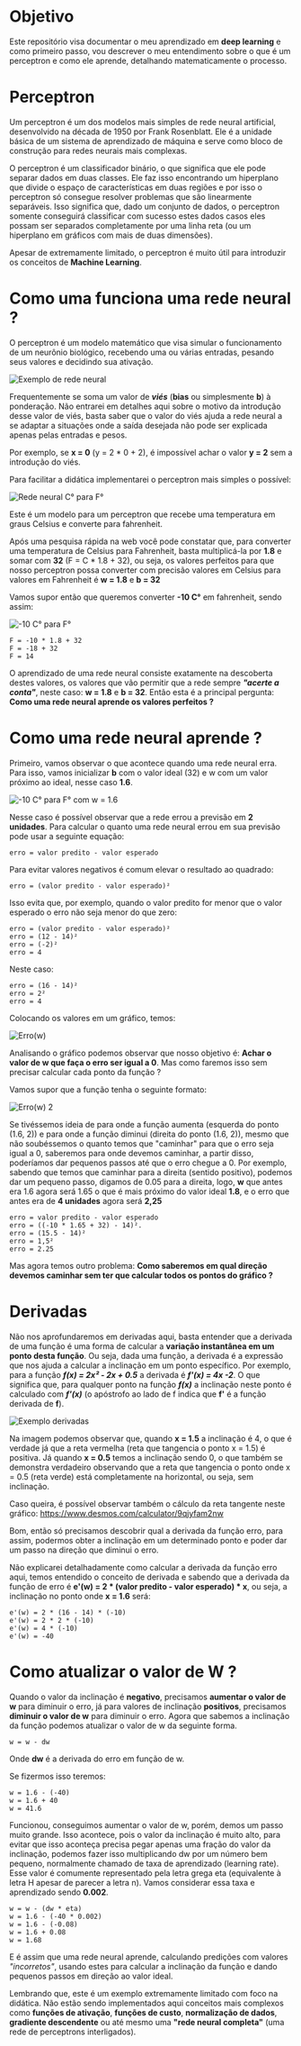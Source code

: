 
# Objetivo

Este repositório visa documentar o meu aprendizado em **deep learning** e como primeiro passo, vou descrever o meu entendimento sobre o que é um perceptron e como ele aprende, detalhando matematicamente o processo.

# Perceptron

Um perceptron é um dos modelos mais simples de rede neural artificial, desenvolvido na década de 1950 por Frank Rosenblatt. Ele é a unidade básica de um sistema de aprendizado de máquina e serve como bloco de construção para redes neurais mais complexas. 

O perceptron é um classificador binário, o que significa que ele pode separar dados em duas classes. Ele faz isso encontrando um hiperplano que divide o espaço de características em duas regiões e por isso o perceptron só consegue resolver problemas que são linearmente separáveis. Isso significa que, dado um conjunto de dados, o perceptron somente conseguirá classificar com sucesso estes dados casos eles possam ser separados completamente por uma linha reta (ou um hiperplano em gráficos com mais de duas dimensões).

Apesar de extremamente limitado, o perceptron é muito útil para introduzir os conceitos de **Machine Learning**.

# Como uma funciona uma rede neural ?

O perceptron é um modelo matemático que visa simular o funcionamento de um neurônio biológico, recebendo uma ou várias entradas, pesando seus valores e decidindo sua ativação.

![Exemplo de rede neural](https://i.imgur.com/Ejcxjag.png)

Frequentemente se soma um valor de ***viés*** (**bias** ou simplesmente **b**) à ponderação. Não entrarei em detalhes aqui sobre o motivo da introdução desse valor de viés, basta saber que o valor do viés ajuda a rede neural a se adaptar a situações onde a saída desejada não pode ser explicada apenas pelas entradas e pesos.

Por exemplo, se **x = 0** (y = 2 * 0 + 2), é impossível achar o valor **y = 2** sem a introdução do viés.

Para facilitar a didática implementarei o perceptron mais simples o possível:

![Rede neural C° para F°](https://i.imgur.com/m6AMVrd.png)

Este é um modelo para um perceptron que recebe uma temperatura em graus Celsius e converte para fahrenheit.

Após uma pesquisa rápida na web você pode constatar que, para converter uma temperatura de Celsius para Fahrenheit, basta multiplicá-la por **1.8** e somar com **32** (F = C * 1.8 + 32), ou seja, os valores perfeitos para que nosso perceptron possa converter com precisão valores em Celsius para valores em Fahrenheit é **w = 1.8** e **b = 32**

Vamos supor então que queremos converter **-10 C°** em fahrenheit, sendo assim:

![-10 C° para F°](https://i.imgur.com/zZXvkCs.png)

    F = -10 * 1.8 + 32
    F = -18 + 32
    F = 14

O aprendizado de uma rede neural consiste exatamente na descoberta destes valores, os valores que vão permitir que a rede sempre ***"acerte a conta"***, neste caso: **w = 1.8** e **b = 32**. Então esta é a principal pergunta: **Como uma rede neural aprende os valores perfeitos ?**

# Como uma rede neural aprende ?

Primeiro, vamos observar o que acontece quando uma rede neural erra. Para isso, vamos inicializar **b** com o valor ideal (32) e w com um valor próximo ao ideal, nesse caso **1.6**.

![-10 C° para F° com w = 1.6](https://i.imgur.com/Wjc2tHD.png)

Nesse caso é possível observar que a rede errou a previsão em **2 unidades**. Para calcular o quanto uma rede neural errou em sua previsão pode usar a seguinte equação:

    erro = valor predito - valor esperado

Para evitar valores negativos é comum elevar o resultado ao quadrado:

    erro = (valor predito - valor esperado)²

Isso evita que, por exemplo, quando o valor predito for menor que o valor esperado o erro não seja menor do que zero:

    erro = (valor predito - valor esperado)²
    erro = (12 - 14)²
    erro = (-2)²
    erro = 4

Neste caso:

    erro = (16 - 14)²
    erro = 2²
    erro = 4

Colocando os valores em um gráfico, temos:

![Erro(w)](https://i.imgur.com/AsWtRf5.png)

Analisando o gráfico podemos observar que nosso objetivo é: **Achar o valor de w que faça o erro ser igual a 0**. Mas como faremos isso sem precisar calcular cada ponto da função ?

Vamos supor que a função tenha o seguinte formato:

![Erro(w) 2](https://i.imgur.com/SOF79ll.png)

Se tivéssemos ideia de para onde a função aumenta (esquerda do ponto (1.6, 2)) e para onde a função diminui (direita do ponto (1.6, 2)), mesmo que não soubéssemos o quanto temos que "caminhar" para que o erro seja igual a 0, saberemos para onde devemos caminhar, a partir disso, poderíamos dar pequenos passos até que o erro chegue a 0. Por exemplo, sabendo que temos que caminhar para a direita (sentido positivo), podemos dar um pequeno passo, digamos de 0.05 para a direita, logo, **w** que antes era 1.6 agora será 1.65 o que é mais próximo do valor ideal **1.8**, e o erro que antes era de **4 unidades** agora será **2,25** 

    erro = valor predito - valor esperado
    erro = ((-10 * 1.65 + 32) - 14)².
    erro = (15.5 - 14)²
    erro = 1,5²
    erro = 2.25

Mas agora temos outro problema: **Como saberemos em qual direção devemos caminhar sem ter que calcular todos os pontos do gráfico ?**

# Derivadas

Não nos aprofundaremos em derivadas aqui, basta entender que a derivada de uma função é uma forma de calcular a **variação instantânea em um ponto desta função**. Ou seja, dada uma função, a derivada é a expressão que nos ajuda a calcular a inclinação em um ponto específico. Por exemplo, para a função ***f(x) = 2x² - 2x + 0.5*** a derivada é ***f'(x) = 4x -2***. O que significa que, para qualquer ponto na função ***f(x)*** a inclinação neste ponto é calculado com ***f'(x)*** (o apóstrofo ao lado de f indica que **f'** é a função derivada de **f**).

![Exemplo derivadas](https://i.imgur.com/6DbzSIM.png)

Na imagem podemos observar que, quando **x = 1.5** a inclinação é 4, o que é verdade já que a reta vermelha (reta que tangencia o ponto x = 1.5) é positiva. Já quando **x = 0.5** temos a inclinação sendo 0, o que também se demonstra verdadeiro observando que a reta que tangencia o ponto onde x = 0.5 (reta verde) está completamente na horizontal, ou seja, sem inclinação.

Caso queira, é possível observar também o cálculo da reta tangente neste gráfico: https://www.desmos.com/calculator/9qjyfam2nw

Bom, então só precisamos descobrir qual a derivada da função erro, para assim, podermos obter a inclinação em um determinado ponto e poder dar um passo na direção que diminui o erro.

Não explicarei detalhadamente como calcular a derivada da função erro aqui, temos entendido o conceito de derivada e sabendo que a derivada da função de erro é **e'(w) = 2 * (valor predito - valor esperado) * x**, ou seja, a inclinação no ponto onde **x = 1.6** será:

    e'(w) = 2 * (16 - 14) * (-10)
    e'(w) = 2 * 2 * (-10)
    e'(w) = 4 * (-10)
    e'(w) = -40

# Como atualizar o valor de W ?

Quando o valor da inclinação é **negativo**, precisamos **aumentar o valor de w** para diminuir o erro, já para valores de inclinação **positivos**, precisamos **diminuir o valor de w** para diminuir o erro. Agora que sabemos a inclinação da função podemos atualizar o valor de w da seguinte forma.

    w = w - dw

Onde **dw** é a derivada do erro em função de w.

Se fizermos isso teremos: 

    w = 1.6 - (-40)
    w = 1.6 + 40
    w = 41.6

Funcionou, conseguimos aumentar o valor de w, porém, demos um passo muito grande. Isso acontece, pois o valor da inclinação é muito alto, para evitar que isso aconteça precisa pegar apenas uma fração do valor da inclinação, podemos fazer isso multiplicando dw por um número bem pequeno, normalmente chamado de taxa de aprendizado (learning rate). Esse valor é comumente representado pela letra grega eta (equivalente à letra H apesar de parecer a letra n). Vamos considerar essa taxa e aprendizado sendo **0.002**.

    w = w - (dw * eta)
    w = 1.6 - (-40 * 0.002)
    w = 1.6 - (-0.08)
    w = 1.6 + 0.08
    w = 1.68

E é assim que uma rede neural aprende, calculando predições com valores *"incorretos"*, usando estes para calcular a inclinação da função e dando pequenos passos em direção ao valor ideal.

Lembrando que, este é um exemplo extremamente limitado com foco na didática. Não estão sendo implementados aqui conceitos mais complexos como **funções de ativação**, **funções de custo**, **normalização de dados**, **gradiente descendente** ou até mesmo uma **"rede neural completa"** (uma rede de perceptrons interligados).
